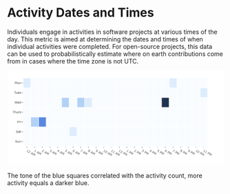 # Activity Dates and Times

Individuals engage in activities in software projects at various times of the day. This metric is aimed at determining the dates and times of when individual activities were completed. For open-source projects, this data can be used to probabilistically estimate where on earth contributions come from in cases where the time zone is not UTC.

![Activity Dates and Times Graph](../../.gitbook/assets/image.png)

The tone of the blue squares correlated with the activity count, more activity equals a darker blue.


